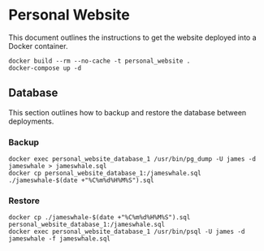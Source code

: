 # Personal Website

This document outlines the instructions to get the website deployed into a Docker container.

```
docker build --rm --no-cache -t personal_website .
docker-compose up -d
```

## Database

This section outlines how to backup and restore the database between deployments.

### Backup

```
docker exec personal_website_database_1 /usr/bin/pg_dump -U james -d jameswhale > jameswhale.sql
docker cp personal_website_database_1:/jameswhale.sql ./jameswhale-$(date +"%C%m%d%H%M%S").sql
```

### Restore

```
docker cp ./jameswhale-$(date +"%C%m%d%H%M%S").sql personal_website_database_1:/jameswhale.sql
docker exec personal_website_database_1 /usr/bin/psql -U james -d jameswhale -f jameswhale.sql
```
